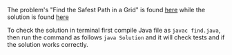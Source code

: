 The problem's "Find the Safest Path in a Grid" is found [here](https://leetcode.com/problems/find-the-safest-path-in-a-grid/) while the solution is found [here](https://github.com/aurimas13/Solutions-To-Problems/blob/main/LeetCode/Java%20Solutions/Find%20the%20Safest%20Path%20in%20a%20Grid/find.java)

To check the solution in terminal first compile Java file as `javac find.java`, then run the command as follows `java Solution` and it will check tests and if the solution works correctly.